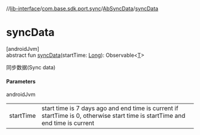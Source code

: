 //[lib-interface](../../../index.md)/[com.base.sdk.port.sync](../index.md)/[AbSyncData](index.md)/[syncData](sync-data.md)

# syncData

[androidJvm]\
abstract fun [syncData](sync-data.md)(startTime: [Long](https://kotlinlang.org/api/latest/jvm/stdlib/kotlin/-long/index.html)): Observable&lt;[T](index.md)&gt;

同步数据(Sync data)

#### Parameters

androidJvm

| | |
|---|---|
| startTime | start time is 7 days ago and end time is current if startTime is 0,     otherwise start time is startTime and end time is current |
